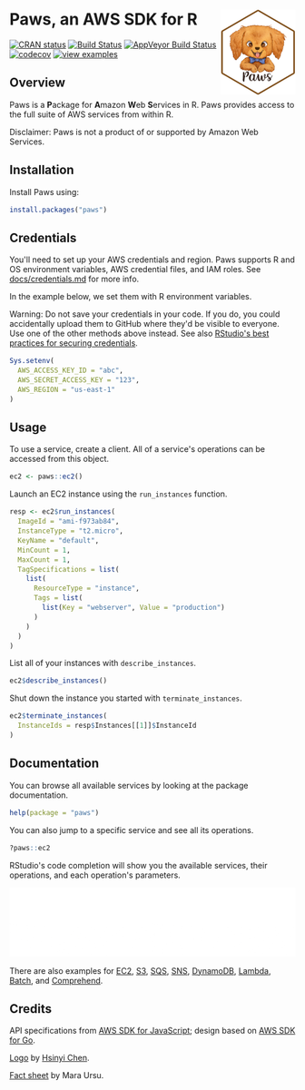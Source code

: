 
# Paws, an AWS SDK for R [<img src="docs/logo.png" align="right" height="150" />](docs/fact_sheet.pdf)

[![CRAN status](https://www.r-pkg.org/badges/version/paws)](https://cran.r-project.org/package=paws)
[![Build Status](https://travis-ci.com/paws-r/paws.svg?branch=master)](https://travis-ci.com/paws-r/paws)
[![AppVeyor Build Status](https://ci.appveyor.com/api/projects/status/2ma1spb2f55129qc/branch/master?svg=true)](https://ci.appveyor.com/project/paws-r/paws/branch/master)
[![codecov](https://codecov.io/gh/paws-r/paws/branch/master/graph/badge.svg)](https://codecov.io/gh/paws-r/paws)
[![view examples](https://img.shields.io/badge/learn%20by-examples-0077b3.svg)](https://github.com/paws-r/paws/tree/master/examples)

## Overview

Paws is a **P**ackage for **A**mazon **W**eb **S**ervices in R. Paws provides
access to the full suite of AWS services from within R.

Disclaimer: Paws is not a product of or supported by Amazon Web Services.

## Installation

Install Paws using:

``` r
install.packages("paws")
```

## Credentials

You'll need to set up your AWS credentials and region. Paws supports R
and OS environment variables, AWS credential files, and IAM roles.
See [docs/credentials.md](docs/credentials.md) for more info.

In the example below, we set them with R environment variables.

Warning: Do not save your credentials in your code. If you do,
you could accidentally upload them to GitHub where they'd be visible
to everyone. Use one of the other methods above instead. See also
[RStudio's best practices for securing credentials](https://db.rstudio.com/best-practices/managing-credentials/#encrypt-credentials-with-keyring).

``` r
Sys.setenv(
  AWS_ACCESS_KEY_ID = "abc",
  AWS_SECRET_ACCESS_KEY = "123",
  AWS_REGION = "us-east-1"
)
```

## Usage

To use a service, create a client. All of a service's operations
can be accessed from this object.

``` r
ec2 <- paws::ec2()
```

Launch an EC2 instance using the `run_instances` function.

``` r
resp <- ec2$run_instances(
  ImageId = "ami-f973ab84",
  InstanceType = "t2.micro",
  KeyName = "default",
  MinCount = 1,
  MaxCount = 1,
  TagSpecifications = list(
    list(
      ResourceType = "instance",
      Tags = list(
        list(Key = "webserver", Value = "production")
      )
    )
  )
)
```

List all of your instances with `describe_instances`.

``` r
ec2$describe_instances()
```

Shut down the instance you started with `terminate_instances`.

``` r
ec2$terminate_instances(
  InstanceIds = resp$Instances[[1]]$InstanceId
)
```

## Documentation

You can browse all available services by looking at the package documentation.

``` r
help(package = "paws")
```

You can also jump to a specific service and see all its operations.

``` r
?paws::ec2
```

RStudio's code completion will show you the available services,
their operations, and each operation's parameters.

![](docs/code_completion.gif)

There are also examples for [EC2](examples/ec2.R), [S3](examples/s3.R),
[SQS](examples/sqs.R), [SNS](examples/sns.R),
[DynamoDB](examples/dynamodb.R), [Lambda](examples/lambda.R),
[Batch](examples/batch.R), and [Comprehend](examples/comprehend.R).

## Credits

API specifications from [AWS SDK for JavaScript](https://github.com/aws/aws-sdk-js);
design based on [AWS SDK for Go](https://github.com/aws/aws-sdk-go).

[Logo](docs/logo.png) by [Hsinyi Chen](https://www.starfolioart.com/).

[Fact sheet](docs/fact_sheet.pdf) by Mara Ursu.
